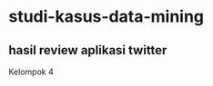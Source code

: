 # studi-kasus-data-mining
hasil review aplikasi twitter
-------------------------------------------------------------------------------------------------------------------------------------------------------------------------
Kelompok 4


